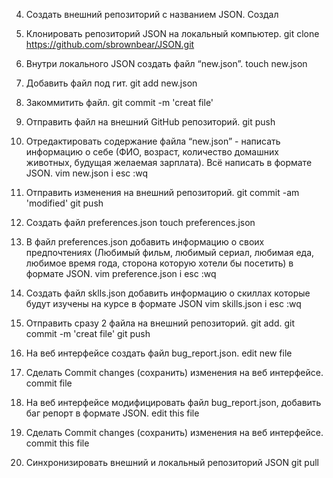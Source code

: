 4. Создать внешний репозиторий c названием JSON.
Создал

 5. Клонировать репозиторий JSON на локальный компьютер.
git clone https://github.com/sbrownbear/JSON.git

 6. Внутри локального JSON создать файл “new.json”.
touch new.json

 7. Добавить файл под гит.
git add new.json

 8. Закоммитить файл.
git commit -m 'creat file'

 9. Отправить файл на внешний GitHub репозиторий.
git push

 10. Отредактировать содержание файла “new.json” - написать информацию о себе (ФИО, возраст, количество домашних животных, будущая желаемая зарплата). Всё написать в формате JSON.
vim new.json
i
esc
:wq

 11. Отправить изменения на внешний репозиторий.
git commit -am 'modified'
git push

 12. Создать файл preferences.json
touch preferences.json

 13. В файл preferences.json добавить информацию о своих предпочтениях (Любимый фильм, любимый сериал, любимая еда, любимое время года, сторона которую хотели бы посетить) в формате JSON.
vim preference.json
i
esc
:wq

 14. Создать файл sklls.json добавить информацию о скиллах которые будут изучены на курсе в формате JSON
vim skills.json
i
esc
:wq

 15. Отправить сразу 2 файла на внешний репозиторий.
git add.
git commit -m 'creat file'
git push

 16. На веб интерфейсе создать файл bug_report.json.
edit new file

 17. Сделать Commit changes (сохранить) изменения на веб интерфейсе.
commit file

 18. На веб интерфейсе модифицировать файл bug_report.json, добавить баг репорт в формате JSON.
edit this file

 19. Сделать Commit changes (сохранить) изменения на веб интерфейсе.
commit this file

 20. Синхронизировать внешний и локальный репозиторий JSON
git pull
